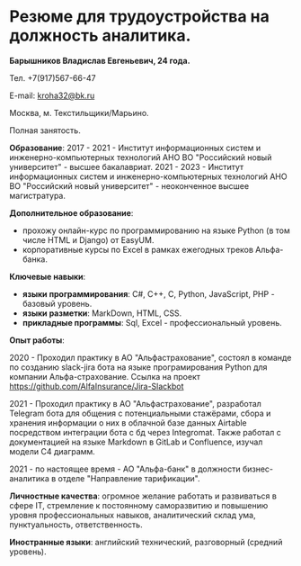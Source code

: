 # Резюме для трудоустройства на должность аналитика.

<b>Барышников Владислав Евгеньевич, 24 года.</b>

Тел. +7(917)567-66-47

E-mail: kroha32@bk.ru

Москва, м. Текстильщики/Марьино.

Полная занятость.

<b>Образование</b>:
2017 - 2021 - Институт информационных систем и инженерно-компьютерных технологий АНО ВО "Российский новый университет" - высшее бакалавриат.
2021 - 2023 - Институт информационных систем и инженерно-компьютерных технологий АНО ВО "Российский новый университет" - неоконченное высшее магистратура.

<b>Дополнительное образование</b>: 
* прохожу онлайн-курс по программированию на языке Python (в том числе HTML и Django) от EasyUM.
* корпоративные курсы по Excel в рамках ежегодных треков Альфа-банка.

<b>Ключевые навыки</b>:
* <b>языки программирования</b>: C#, С++, C, Python, JavaScript, PHP - базовый уровень.
* <b>языки разметки</b>: MarkDown, HTML, CSS.
* <b>прикладные программы</b>: Sql, Excel - профессиональный уровень.

<b>Опыт работы</b>:

2020 - Проходил практику в АО "Альфастрахование", состоял в команде по созданию slack-jira бота на языке програмирования Python для компании Альфа-страхование. Ссылка на проект https://github.com/AlfaInsurance/Jira-Slackbot

2021 - Проходил практику в АО "Альфастрахование", разработал Telegram бота для общения с потенциальными стажёрами, сбора и хранения информации о них в облачной базе данных Airtable посредством интеграции бота с бд через Integromat. Также работал с документацией на языке Markdown в GitLab и Confluence, изучал модели C4 диаграмм.

2021 - по настоящее время - АО "Альфа-банк" в должности бизнес-аналитика в отделе "Направление тарификации".

<b>Личностные качества</b>: огромное желание работать и развиваться в сфере IT, стремление к постоянному саморазвитию и повышению уровня профессиональных навыков, аналитический склад ума, пунктуальность, ответственность.

<b>Иностранные языки</b>: английский технический, разговорный (средний уровень).
